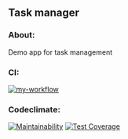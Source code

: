 ## Task manager

### About:
Demo app for task management

### CI:
[![my-workflow](https://github.com/agsamkin/java-project-73/actions/workflows/my-workflow.yml/badge.svg)](https://github.com/agsamkin/java-project-73/actions/workflows/my-workflow.yml)

### Codeclimate:
[![Maintainability](https://api.codeclimate.com/v1/badges/e237b26278552394f9aa/maintainability)](https://codeclimate.com/github/agsamkin/java-project-73/maintainability)
[![Test Coverage](https://api.codeclimate.com/v1/badges/e237b26278552394f9aa/test_coverage)](https://codeclimate.com/github/agsamkin/java-project-73/test_coverage)

